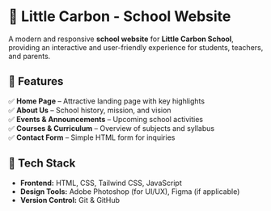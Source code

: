  # 🌿 Little Carbon - School Website  

A modern and responsive **school website** for **Little Carbon School**, providing an interactive and user-friendly experience for students, teachers, and parents.  

## 🚀 Features  
✅ **Home Page** – Attractive landing page with key highlights  
✅ **About Us** – School history, mission, and vision  
✅ **Events & Announcements** – Upcoming school activities  
✅ **Courses & Curriculum** – Overview of subjects and syllabus  
✅ **Contact Form** – Simple HTML form for inquiries  

## 🎨 Tech Stack  
- **Frontend:** HTML, CSS, Tailwind CSS, JavaScript  
- **Design Tools:** Adobe Photoshop (for UI/UX), Figma (if applicable)  
- **Version Control:** Git & GitHub  


